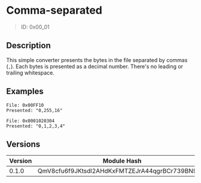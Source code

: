 # Comma-separated

> ID: 0x00_01

## Description

This simple converter presents the bytes in the file separated by commas (`,`). Each bytes is presented as a decimal number. There's no leading or trailing whitespace.

## Examples

```
File: 0x00FF10
Presented: "0,255,16"

File: 0x0001020304
Presented: "0,1,2,3,4"
```

## Versions

| Version   | Module Hash                                    |
|-----------|------------------------------------------------|
| 0.1.0     | QmV8cfu6f9JKtsdl2AHdKxFMTZEJrA44qgrBCr739BN9Wb |
